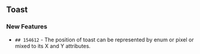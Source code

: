 ##  Toast

###    New Features

- `## 154612` - The position of toast can be represented by enum or pixel or mixed to its X and Y attributes.
